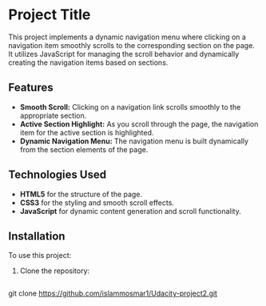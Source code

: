 # Project Title

This project implements a dynamic navigation menu where clicking on a navigation item smoothly scrolls to the corresponding section on the page. It utilizes JavaScript for managing the scroll behavior and dynamically creating the navigation items based on sections.

## Features

- **Smooth Scroll:** Clicking on a navigation link scrolls smoothly to the appropriate section.
- **Active Section Highlight:** As you scroll through the page, the navigation item for the active section is highlighted.
- **Dynamic Navigation Menu:** The navigation menu is built dynamically from the section elements of the page.

## Technologies Used

- **HTML5** for the structure of the page.
- **CSS3** for the styling and smooth scroll effects.
- **JavaScript** for dynamic content generation and scroll functionality.

## Installation

To use this project:

1. Clone the repository:
   ```bash
 git clone https://github.com/islammosmar1/Udacity-project2.git
